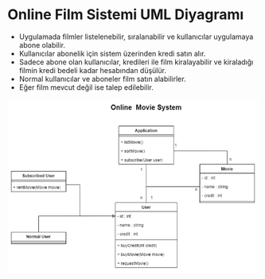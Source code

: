 # Online Film Sistemi UML Diyagramı

- Uygulamada filmler listelenebilir, sıralanabilir ve kullanıcılar uygulamaya abone olabilir.
- Kullanıcılar abonelik için sistem üzerinden kredi satın alır.
- Sadece abone olan kullanıcılar, kredileri ile film kiralayabilir ve kiraladığı filmin kredi bedeli kadar hesabından düşülür.
- Normal kullanıcılar ve aboneler film satın alabilirler.
- Eğer film mevcut değil ise talep edilebilir.

![Online Film Sistemi UML Diyagramı](https://github.com/ysfarslanon/Patika.dev---Object-Oriented-Programming/blob/main/4%20-%20Online%20Film%20Sistemi/Online%20Film%20Sistemi.drawio.png?raw=true)
